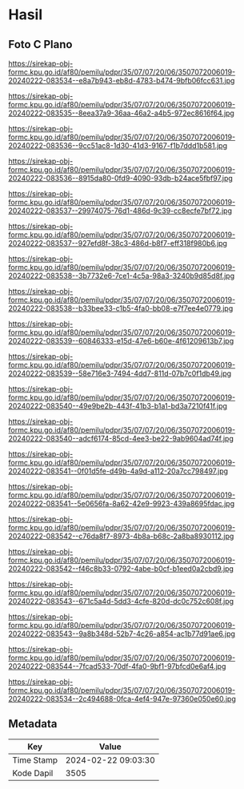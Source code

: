 # Hasil

## Foto C Plano

https://sirekap-obj-formc.kpu.go.id/af80/pemilu/pdpr/35/07/07/20/06/3507072006019-20240222-083534--e8a7b943-eb8d-4783-b474-9bfb06fcc631.jpg

https://sirekap-obj-formc.kpu.go.id/af80/pemilu/pdpr/35/07/07/20/06/3507072006019-20240222-083535--8eea37a9-36aa-46a2-a4b5-972ec8616f64.jpg

https://sirekap-obj-formc.kpu.go.id/af80/pemilu/pdpr/35/07/07/20/06/3507072006019-20240222-083536--9cc51ac8-1d30-41d3-9167-f1b7ddd1b581.jpg

https://sirekap-obj-formc.kpu.go.id/af80/pemilu/pdpr/35/07/07/20/06/3507072006019-20240222-083536--8915da80-0fd9-4090-93db-b24ace5fbf97.jpg

https://sirekap-obj-formc.kpu.go.id/af80/pemilu/pdpr/35/07/07/20/06/3507072006019-20240222-083537--29974075-76d1-486d-9c39-cc8ecfe7bf72.jpg

https://sirekap-obj-formc.kpu.go.id/af80/pemilu/pdpr/35/07/07/20/06/3507072006019-20240222-083537--927efd8f-38c3-486d-b8f7-eff318f980b6.jpg

https://sirekap-obj-formc.kpu.go.id/af80/pemilu/pdpr/35/07/07/20/06/3507072006019-20240222-083538--3b7732e6-7ce1-4c5a-98a3-3240b9d85d8f.jpg

https://sirekap-obj-formc.kpu.go.id/af80/pemilu/pdpr/35/07/07/20/06/3507072006019-20240222-083538--b33bee33-c1b5-4fa0-bb08-e7f7ee4e0779.jpg

https://sirekap-obj-formc.kpu.go.id/af80/pemilu/pdpr/35/07/07/20/06/3507072006019-20240222-083539--60846333-e15d-47e6-b60e-4f61209613b7.jpg

https://sirekap-obj-formc.kpu.go.id/af80/pemilu/pdpr/35/07/07/20/06/3507072006019-20240222-083539--58e716e3-7494-4dd7-811d-07b7c0f1db49.jpg

https://sirekap-obj-formc.kpu.go.id/af80/pemilu/pdpr/35/07/07/20/06/3507072006019-20240222-083540--49e9be2b-443f-41b3-b1a1-bd3a7210f41f.jpg

https://sirekap-obj-formc.kpu.go.id/af80/pemilu/pdpr/35/07/07/20/06/3507072006019-20240222-083540--adcf6174-85cd-4ee3-be22-9ab9604ad74f.jpg

https://sirekap-obj-formc.kpu.go.id/af80/pemilu/pdpr/35/07/07/20/06/3507072006019-20240222-083541--0f01d5fe-d49b-4a9d-a112-20a7cc798497.jpg

https://sirekap-obj-formc.kpu.go.id/af80/pemilu/pdpr/35/07/07/20/06/3507072006019-20240222-083541--5e0656fa-8a62-42e9-9923-439a8695fdac.jpg

https://sirekap-obj-formc.kpu.go.id/af80/pemilu/pdpr/35/07/07/20/06/3507072006019-20240222-083542--c76da8f7-8973-4b8a-b68c-2a8ba8930112.jpg

https://sirekap-obj-formc.kpu.go.id/af80/pemilu/pdpr/35/07/07/20/06/3507072006019-20240222-083542--f46c8b33-0792-4abe-b0cf-b1eed0a2cbd9.jpg

https://sirekap-obj-formc.kpu.go.id/af80/pemilu/pdpr/35/07/07/20/06/3507072006019-20240222-083543--671c5a4d-5dd3-4cfe-820d-dc0c752c608f.jpg

https://sirekap-obj-formc.kpu.go.id/af80/pemilu/pdpr/35/07/07/20/06/3507072006019-20240222-083543--9a8b348d-52b7-4c26-a854-ac1b77d91ae6.jpg

https://sirekap-obj-formc.kpu.go.id/af80/pemilu/pdpr/35/07/07/20/06/3507072006019-20240222-083544--7fcad533-70df-4fa0-9bf1-97bfcd0e6af4.jpg

https://sirekap-obj-formc.kpu.go.id/af80/pemilu/pdpr/35/07/07/20/06/3507072006019-20240222-083534--2c494688-0fca-4ef4-947e-97360e050e60.jpg


## Metadata

| Key        | Value               |
| ---------- | ------------------- |
| Time Stamp | 2024-02-22 09:03:30 |
| Kode Dapil | 3505                |



